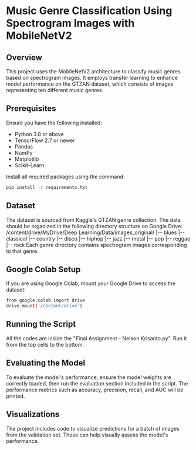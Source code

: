 # Music Genre Classification Using Spectrogram Images with MobileNetV2

## Overview
This project uses the MobileNetV2 architecture to classify music genres based on spectrogram images. It employs transfer learning to enhance model performance on the GTZAN dataset, which consists of images representing ten different music genres.

## Prerequisites
Ensure you have the following installed:
- Python 3.8 or above
- TensorFlow 2.7 or newer
- Pandas
- NumPy
- Matplotlib
- Scikit-Learn

Install all required packages using the command:
```bash
pip install -r requirements.txt
```

## Dataset
The dataset is sourced from Kaggle's GTZAN genre collection. The data should be organized in the following directory structure on Google Drive:
/content/drive/MyDrive/Deep Learning/Data/images_original/
|-- blues
|-- classical
|-- country
|-- disco
|-- hiphop
|-- jazz
|-- metal
|-- pop
|-- reggae
|-- rock
Each genre directory contains spectrogram images corresponding to that genre.

## Google Colab Setup
If you are using Google Colab, mount your Google Drive to access the dataset:
```bash
from google.colab import drive
drive.mount('/content/drive')
```
## Running the Script
All the codes are inside the "Final Assignment - Nelson Krisanto.py".
Run it from the top cells to the bottom.

## Evaluating the Model
To evaluate the model's performance, ensure the model weights are correctly loaded, then run the evaluation section included in the script. The performance metrics such as accuracy, precision, recall, and AUC will be printed.

## Visualizations
The project includes code to visualize predictions for a batch of images from the validation set. These can help visually assess the model's performance.
